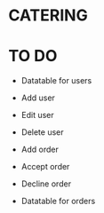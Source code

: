 # CATERING

# TO DO
* Datatable for users
* Add user
* Edit user
* Delete user

* Add order
* Accept order
* Decline order

* Datatable for orders
